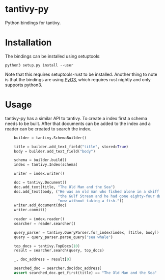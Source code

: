tantivy-py
==========

Python bindings for tantivy.


# Installation

The bindings can be installed using setuptools:

    python3 setup.py install --user

Note that this requires setuptools-rust to be installed. Another thing to note
is that the bindings are using [PyO3](https://github.com/PyO3/pyo3), which
requires rust nightly and only supports python3.

# Usage

tantivy-py has a similar API to tantivy. To create a index first a schema
needs to be built. After that documents can be added to the index and a reader
can be created to search the index.

```python
    builder = tantivy.SchemaBuilder()

    title = builder.add_text_field("title", stored=True)
    body = builder.add_text_field("body")

    schema = builder.build()
    index = tantivy.Index(schema)

    writer = index.writer()

    doc = tantivy.Document()
    doc.add_text(title, "The Old Man and the Sea")
    doc.add_text(body, ("He was an old man who fished alone in a skiff in"
                        "the Gulf Stream and he had gone eighty-four days "
                        "now without taking a fish."))
    writer.add_document(doc)
    writer.commit()
    
    reader = index.reader()
    searcher = reader.searcher()

    query_parser = tantivy.QueryParser.for_index(index, [title, body])
    query = query_parser.parse_query("sea whale")

    top_docs = tantivy.TopDocs(10)
    result = searcher.search(query, top_docs)

    _, doc_address = result[0]

    searched_doc = searcher.doc(doc_address)
    assert searched_doc.get_first(title) == "The Old Man and the Sea"
```
